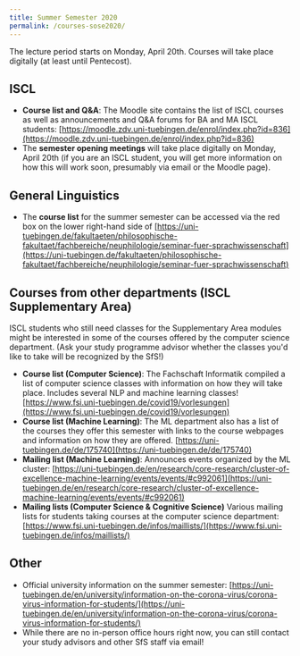 ```yaml
---
title: Summer Semester 2020
permalink: /courses-sose2020/
---
```


The lecture period starts on Monday, April 20th. Courses will take place digitally (at least until Pentecost).

## ISCL
- **Course list and Q&A**: The Moodle site contains the list of ISCL courses as well as announcements and Q&A forums for BA and MA ISCL students: [https://moodle.zdv.uni-tuebingen.de/enrol/index.php?id=836](https://moodle.zdv.uni-tuebingen.de/enrol/index.php?id=836)
- The **semester opening meetings** will take place digitally on Monday, April 20th (if you are an ISCL student, you will get more information on how this will work soon, presumably via email or the Moodle page).

## General Linguistics
- The **course list** for the summer semester can be accessed via the red box on the lower right-hand side of
[https://uni-tuebingen.de/fakultaeten/philosophische-fakultaet/fachbereiche/neuphilologie/seminar-fuer-sprachwissenschaft](https://uni-tuebingen.de/fakultaeten/philosophische-fakultaet/fachbereiche/neuphilologie/seminar-fuer-sprachwissenschaft)

## Courses from other departments (ISCL Supplementary Area)

ISCL students who still need classes for the Supplementary Area modules might be interested in some of the courses offered by the computer science department. (Ask your study programme advisor whether the classes you'd like to take will be recognized by the SfS!) 

- **Course list (Computer Science)**: The Fachschaft Informatik compiled a list of computer science classes with information on how they will take place. Includes several NLP and machine learning classes! [https://www.fsi.uni-tuebingen.de/covid19/vorlesungen](https://www.fsi.uni-tuebingen.de/covid19/vorlesungen)
- **Course list (Machine Learning)**: The ML department also has a list of the courses they offer this semester with links to the course webpages and information on how they are offered. 
[https://uni-tuebingen.de/de/175740](https://uni-tuebingen.de/de/175740)
- **Mailing list (Machine Learning)**: Announces events organized by the ML cluster: [https://uni-tuebingen.de/en/research/core-research/cluster-of-excellence-machine-learning/events/events/#c992061](https://uni-tuebingen.de/en/research/core-research/cluster-of-excellence-machine-learning/events/events/#c992061)
- **Mailing lists (Computer Science & Cognitive Science)** Various mailing lists for students taking courses at the computer science department: [https://www.fsi.uni-tuebingen.de/infos/maillists/](https://www.fsi.uni-tuebingen.de/infos/maillists/)

## Other

- Official university information on the summer semester: [https://uni-tuebingen.de/en/university/information-on-the-corona-virus/corona-virus-information-for-students/](https://uni-tuebingen.de/en/university/information-on-the-corona-virus/corona-virus-information-for-students/)
- While there are no in-person office hours right now, you can still contact your study advisors and other SfS staff via email!